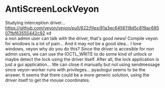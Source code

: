 # AntiScreenLockVeyon
Studying interception driver...  
https://github.com/veyon/veyon/pull/622/files/81a3ec6456118d5c819ac68507fbf63555442c92 xd  
a non admin user can talk with the driver, that's good news!
Compile veyon for windows is a lot of pain... And it may not be a good idea...  I love windows, veyon why do you do this?
Since the driver is accesible for non admin users, we can use the IOCTL_WRITE to do some kind of unlock or maybe detect the lock using the driver itself.
  After all, the lock application is just a gui application... We can close it manually but not using sendmessage since veyon-worker runs with privileges...
pyautogui seems to be the answer.
It seems that there could be a more generic solution, using the driver itself to get the mouse coordinates.
